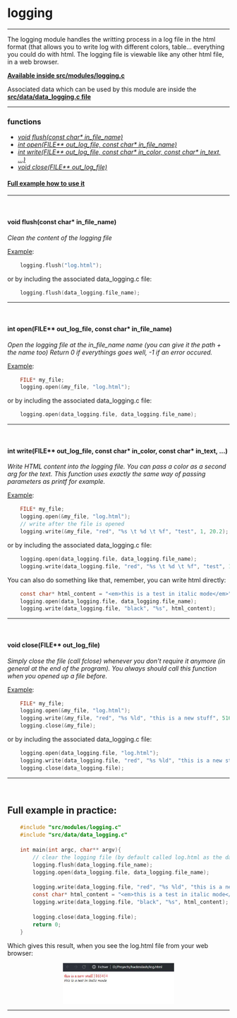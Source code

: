 # logging
----
The logging module handles the writting process in a log file in the html format (that allows you to write log with different colors, table... everything you could do with html. The logging file is viewable like any other html file, in a web browser.

**[Available inside src/modules/logging.c](https://github.com/Elkantor/hacknslash/blob/master/src/modules/logging.c)**

Associated data which can be used by this module are inside the **[src/data/data_logging.c file](https://github.com/Elkantor/hacknslash/blob/master/src/data/data_logging.c)**

---

### functions
- <em>[void flush(const char* in_file_name)](#void-flushconst-char-in_file_name)</em>
- <em>[int open(FILE** out_log_file, const char* in_file_name)](#int-openfile-out_log_file-const-char-in_file_name)</em>
- <em>[int write(FILE** out_log_file, const char* in_color, const char* in_text, ...)](#int-writefile-out_log_file-const-char-in_color-const-char-in_text-)</em>
- <em>[void close(FILE** out_log_file)](#void-closefile-out_log_file)</em>

#### [Full example how to use it](#full-example-in-practice)

---
</br>

#### void flush(const char* in_file_name)

_Clean the content of the logging file_

<u>Example</u>:
```c
    logging.flush("log.html");
```
or by including the associated data_logging.c file:
```c
    logging.flush(data_logging.file_name);
```
***
</br>

#### int open(FILE** out_log_file, const char* in_file_name)

_Open the logging file at the in_file_name name (you can give it the path + the name too)_
_Return 0 if everythings goes well, -1 if an error occured._

<u>Example</u>:
```c
    FILE* my_file;
    logging.open(&my_file, "log.html");
```
or by including the associated data_logging.c file:
```c
    logging.open(data_logging.file, data_logging.file_name);
```
***
</br>

#### int write(FILE** out_log_file, const char* in_color, const char* in_text, ...)

_Write HTML content into the logging file. You can pass a color as a second arg for the text._
_This function uses exactly the same way of passing parameters as <em>printf</em> for example._

<u>Example</u>:
```c
    FILE* my_file;
    logging.open(&my_file, "log.html");
    // write after the file is opened
    logging.write(&my_file, "red", "%s \t %d \t %f", "test", 1, 20.2);
```
or by including the associated data_logging.c file:
```c
    logging.open(data_logging.file, data_logging.file_name);
    logging.write(data_logging.file, "red", "%s \t %d \t %f", "test", 1, 20.2);
```
You can also do something like that, remember, you can write html directly:
```c
    const char* html_content = "<em>this is a test in italic mode</em>";
    logging.open(data_logging.file, data_logging.file_name);
    logging.write(data_logging.file, "black", "%s", html_content);
```

***
</br>

#### void close(FILE** out_log_file)

_Simply close the file (call fclose) whenever you don't require it anymore (in general at the end of the program)._
_You always should call this function when you opened up a file before._

<u>Example</u>:
```c
    FILE* my_file;
    logging.open(&my_file, "log.html");
    logging.write(&my_file, "red", "%s %ld", "this is a new stuff", 5165454);
    logging.close(&my_file);
```
or by including the associated data_logging.c file:
```c
    logging.open(data_logging.file, "log.html");
    logging.write(data_logging.file, "red", "%s %ld", "this is a new stuff", 5165454);
    logging.close(data_logging.file);
```

***
</br>

## Full example in practice:

```c
    #include "src/modules/logging.c"
    #include "src/data/data_logging.c"

    int main(int argc, char** argv){
        // clear the logging file (by default called log.html as the data_logging.file_name variable)
        logging.flush(data_logging.file_name);
        logging.open(data_logging.file, data_logging.file_name);
        
        logging.write(data_logging.file, "red", "%s %ld", "this is a new stuff", 5165454);
        const char* html_content = "<em>this is a test in italic mode</em>";
        logging.write(data_logging.file, "black", "%s", html_content);

        logging.close(data_logging.file);
        return 0;
    }
```

Which gives this result, when you see the log.html file from your web browser:

<img src="./logging_file_result_example.jpg" style="display: block; margin-left: auto; margin-right: auto; width: 50%;" />

***
